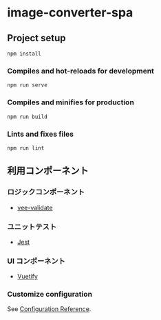 # image-converter-spa

## Project setup

```
npm install
```

### Compiles and hot-reloads for development

```
npm run serve
```

### Compiles and minifies for production

```
npm run build
```

### Lints and fixes files

```
npm run lint
```

## 利用コンポーネント

### ロジックコンポーネント

- [vee-validate](https://logaretm.github.io/vee-validate/)

### ユニットテスト

- [Jest](https://cli.vuejs.org/core-plugins/unit-jest.html#injected-commands)

### UI コンポーネント

- [Vuetify](https://vuetifyjs.com/ja/)

### Customize configuration

See [Configuration Reference](https://cli.vuejs.org/config/).
